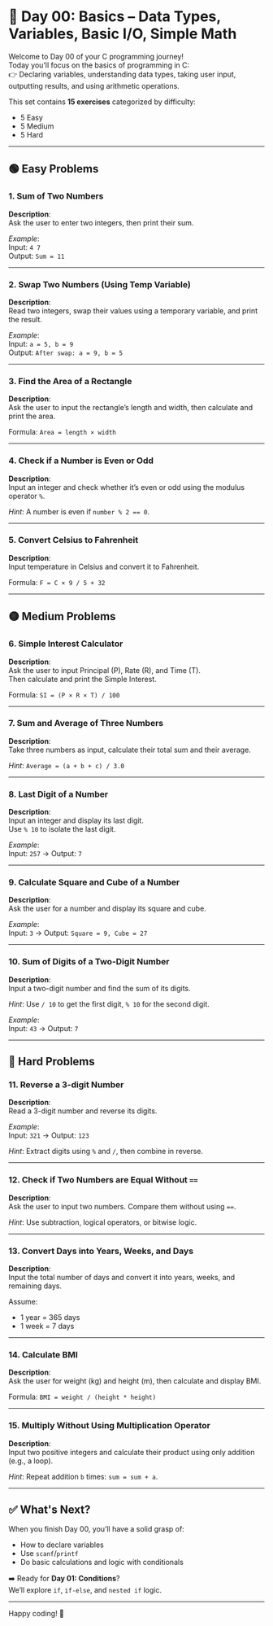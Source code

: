 # 📘 Day 00: Basics – Data Types, Variables, Basic I/O, Simple Math

Welcome to Day 00 of your C programming journey!  
Today you’ll focus on the basics of programming in C:  
👉 Declaring variables, understanding data types, taking user input, outputting results, and using arithmetic operations.

This set contains **15 exercises** categorized by difficulty:
- 5 Easy
- 5 Medium
- 5 Hard

---

## 🟢 Easy Problems

### 1. **Sum of Two Numbers**
**Description**:  
Ask the user to enter two integers, then print their sum.

*Example*:  
Input: `4 7`  
Output: `Sum = 11`

---

### 2. **Swap Two Numbers (Using Temp Variable)**
**Description**:  
Read two integers, swap their values using a temporary variable, and print the result.

*Example*:  
Input: `a = 5, b = 9`  
Output: `After swap: a = 9, b = 5`

---

### 3. **Find the Area of a Rectangle**
**Description**:  
Ask the user to input the rectangle’s length and width, then calculate and print the area.

Formula: `Area = length × width`

---

### 4. **Check if a Number is Even or Odd**
**Description**:  
Input an integer and check whether it’s even or odd using the modulus operator `%`.

*Hint*: A number is even if `number % 2 == 0`.

---

### 5. **Convert Celsius to Fahrenheit**
**Description**:  
Input temperature in Celsius and convert it to Fahrenheit.

Formula: `F = C × 9 / 5 + 32`

---

## 🟡 Medium Problems

### 6. **Simple Interest Calculator**
**Description**:  
Ask the user to input Principal (P), Rate (R), and Time (T).  
Then calculate and print the Simple Interest.

Formula: `SI = (P × R × T) / 100`

---

### 7. **Sum and Average of Three Numbers**
**Description**:  
Take three numbers as input, calculate their total sum and their average.

*Hint*: `Average = (a + b + c) / 3.0`

---

### 8. **Last Digit of a Number**
**Description**:  
Input an integer and display its last digit.  
Use `% 10` to isolate the last digit.

*Example*:  
Input: `257` → Output: `7`

---

### 9. **Calculate Square and Cube of a Number**
**Description**:  
Ask the user for a number and display its square and cube.

*Example*:  
Input: `3` → Output: `Square = 9, Cube = 27`

---

### 10. **Sum of Digits of a Two-Digit Number**
**Description**:  
Input a two-digit number and find the sum of its digits.

*Hint*: Use `/ 10` to get the first digit, `% 10` for the second digit.

*Example*:  
Input: `43` → Output: `7`

---

## 🔴 Hard Problems

### 11. **Reverse a 3-digit Number**
**Description**:  
Read a 3-digit number and reverse its digits.

*Example*:  
Input: `321` → Output: `123`

*Hint*: Extract digits using `%` and `/`, then combine in reverse.

---

### 12. **Check if Two Numbers are Equal Without `==`**
**Description**:  
Ask the user to input two numbers. Compare them without using `==`.

*Hint*: Use subtraction, logical operators, or bitwise logic.

---

### 13. **Convert Days into Years, Weeks, and Days**
**Description**:  
Input the total number of days and convert it into years, weeks, and remaining days.

Assume:  
- 1 year = 365 days  
- 1 week = 7 days

---

### 14. **Calculate BMI**
**Description**:  
Ask the user for weight (kg) and height (m), then calculate and display BMI.

Formula: `BMI = weight / (height * height)`

---

### 15. **Multiply Without Using Multiplication Operator**
**Description**:  
Input two positive integers and calculate their product using only addition (e.g., a loop).

*Hint*: Repeat addition `b` times: `sum = sum + a`.

---

## ✅ What's Next?

When you finish Day 00, you’ll have a solid grasp of:
- How to declare variables
- Use `scanf`/`printf`
- Do basic calculations and logic with conditionals

➡️ Ready for **Day 01: Conditions**?  
We’ll explore `if`, `if-else`, and `nested if` logic.

---

Happy coding! 🚀

